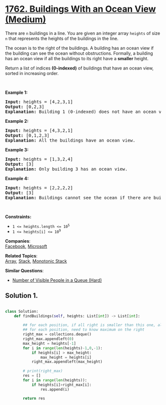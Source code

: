 # [1762. Buildings With an Ocean View (Medium)](https://leetcode.com/problems/buildings-with-an-ocean-view/)

<p>There are <code>n</code> buildings in a line. You are given an integer array <code>heights</code> of size <code>n</code> that represents the heights of the buildings in the line.</p>

<p>The ocean is to the right of the buildings. A building has an ocean view if the building can see the ocean without obstructions. Formally, a building has an ocean view if all the buildings to its right have a <strong>smaller</strong> height.</p>

<p>Return a list of indices <strong>(0-indexed)</strong> of buildings that have an ocean view, sorted in increasing order.</p>

<p>&nbsp;</p>
<p><strong>Example 1:</strong></p>

<pre><strong>Input:</strong> heights = [4,2,3,1]
<strong>Output:</strong> [0,2,3]
<strong>Explanation:</strong> Building 1 (0-indexed) does not have an ocean view because building 2 is taller.
</pre>

<p><strong>Example 2:</strong></p>

<pre><strong>Input:</strong> heights = [4,3,2,1]
<strong>Output:</strong> [0,1,2,3]
<strong>Explanation:</strong> All the buildings have an ocean view.</pre>

<p><strong>Example 3:</strong></p>

<pre><strong>Input:</strong> heights = [1,3,2,4]
<strong>Output:</strong> [3]
<strong>Explanation:</strong> Only building 3 has an ocean view.</pre>

<p><strong>Example 4:</strong></p>

<pre><strong>Input:</strong> heights = [2,2,2,2]
<strong>Output:</strong> [3]
<strong>Explanation:</strong> Buildings cannot see the ocean if there are buildings of the <strong>same</strong> height to its right.</pre>

<p>&nbsp;</p>
<p><strong>Constraints:</strong></p>

<ul>
	<li><code>1 &lt;= heights.length &lt;= 10<sup>5</sup></code></li>
	<li><code>1 &lt;= heights[i] &lt;= 10<sup>9</sup></code></li>
</ul>

**Companies**:  
[Facebook](https://leetcode.com/company/facebook), [Microsoft](https://leetcode.com/company/microsoft)

**Related Topics**:  
[Array](https://leetcode.com/tag/array/), [Stack](https://leetcode.com/tag/stack/), [Monotonic Stack](https://leetcode.com/tag/monotonic-stack/)

**Similar Questions**:
* [Number of Visible People in a Queue (Hard)](https://leetcode.com/problems/number-of-visible-people-in-a-queue/)

## Solution 1.

```py

class Solution:
    def findBuildings(self, heights: List[int]) -> List[int]:
        
        ## for each position, if all right is smaller than this one, all watch see
        ## for each position, need to know maximum on the right
        right_max = collections.deque()
        right_max.appendleft(0)
        max_height = heights[-1]
        for i in range(len(heights)-1,0,-1):
            if heights[i] > max_height:
                max_height = heights[i]
            right_max.appendleft(max_height)
        
        # print(right_max)
        res = []
        for i in range(len(heights)):
            if heights[i]>right_max[i]:
                res.append(i)
        
        return res
        
```